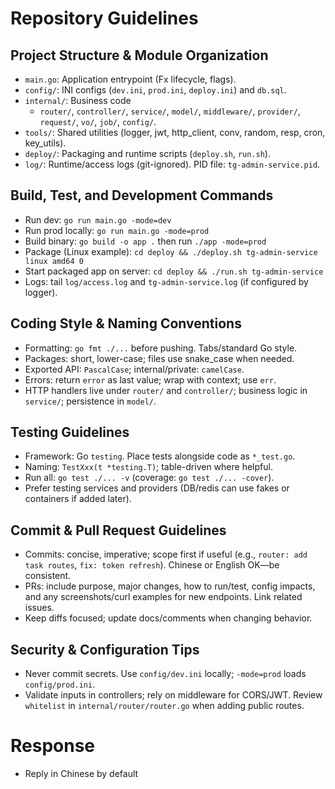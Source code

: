 # Repository Guidelines

## Project Structure & Module Organization
- `main.go`: Application entrypoint (Fx lifecycle, flags).
- `config/`: INI configs (`dev.ini`, `prod.ini`, `deploy.ini`) and `db.sql`.
- `internal/`: Business code
  - `router/`, `controller/`, `service/`, `model/`, `middleware/`, `provider/`, `request/`, `vo/`, `job/`, `config/`.
- `tools/`: Shared utilities (logger, jwt, http_client, conv, random, resp, cron, key_utils).
- `deploy/`: Packaging and runtime scripts (`deploy.sh`, `run.sh`).
- `log/`: Runtime/access logs (git-ignored). PID file: `tg-admin-service.pid`.

## Build, Test, and Development Commands
- Run dev: `go run main.go -mode=dev`
- Run prod locally: `go run main.go -mode=prod`
- Build binary: `go build -o app .` then run `./app -mode=prod`
- Package (Linux example): `cd deploy && ./deploy.sh tg-admin-service linux amd64 0`
- Start packaged app on server: `cd deploy && ./run.sh tg-admin-service`
- Logs: tail `log/access.log` and `tg-admin-service.log` (if configured by logger).

## Coding Style & Naming Conventions
- Formatting: `go fmt ./...` before pushing. Tabs/standard Go style.
- Packages: short, lower-case; files use snake_case when needed.
- Exported API: `PascalCase`; internal/private: `camelCase`.
- Errors: return `error` as last value; wrap with context; use `err`.
- HTTP handlers live under `router/` and `controller/`; business logic in `service/`; persistence in `model/`.

## Testing Guidelines
- Framework: Go `testing`. Place tests alongside code as `*_test.go`.
- Naming: `TestXxx(t *testing.T)`; table-driven where helpful.
- Run all: `go test ./... -v` (coverage: `go test ./... -cover`).
- Prefer testing services and providers (DB/redis can use fakes or containers if added later).

## Commit & Pull Request Guidelines
- Commits: concise, imperative; scope first if useful (e.g., `router: add task routes`, `fix: token refresh`). Chinese or English OK—be consistent.
- PRs: include purpose, major changes, how to run/test, config impacts, and any screenshots/curl examples for new endpoints. Link related issues.
- Keep diffs focused; update docs/comments when changing behavior.

## Security & Configuration Tips
- Never commit secrets. Use `config/dev.ini` locally; `-mode=prod` loads `config/prod.ini`.
- Validate inputs in controllers; rely on middleware for CORS/JWT. Review `whitelist` in `internal/router/router.go` when adding public routes.

# Response
- Reply in Chinese by default